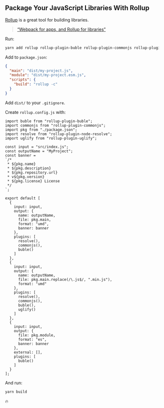 ## Package Your JavaScript Libraries With Rollup

[Rollup](https://rollupjs.org/guide/en) is a great tool for building libraries.

> [“Webpack for apps, and Rollup for libraries”](https://medium.com/webpack/webpack-and-rollup-the-same-but-different-a41ad427058c)

Run:

```sh
yarn add rollup rollup-plugin-buble rollup-plugin-commonjs rollup-plugin-node-resolve rollup-plugin-uglify --dev
```

Add to `package.json`:

```json
{
  "main": "dist/my-project.js",
  "module": "dist/my-project.esm.js",
  "scripts": {
    "build": "rollup -c"
  }
}
```

Add `dist/` to your `.gitignore`.

Create `rollup.config.js` with:

```es6
import buble from "rollup-plugin-buble";
import commonjs from "rollup-plugin-commonjs";
import pkg from "./package.json";
import resolve from "rollup-plugin-node-resolve";
import uglify from "rollup-plugin-uglify";

const input = "src/index.js";
const outputName = "MyProject";
const banner =
`/*
 * ${pkg.name}
 * ${pkg.description}
 * ${pkg.repository.url}
 * v${pkg.version}
 * ${pkg.license} License
 */
`;

export default [
  {
    input: input,
    output: {
      name: outputName,
      file: pkg.main,
      format: "umd",
      banner: banner
    },
    plugins: [
      resolve(),
      commonjs(),
      buble()
    ]
  },
  {
    input: input,
    output: {
      name: outputName,
      file: pkg.main.replace(/\.js$/, ".min.js"),
      format: "umd"
    },
    plugins: [
      resolve(),
      commonjs(),
      buble(),
      uglify()
    ]
  },
  {
    input: input,
    output: {
      file: pkg.module,
      format: "es",
      banner: banner
    },
    external: [],
    plugins: [
      buble()
    ]
  }
];
```

And run:

```sh
yarn build
```

:fire:
